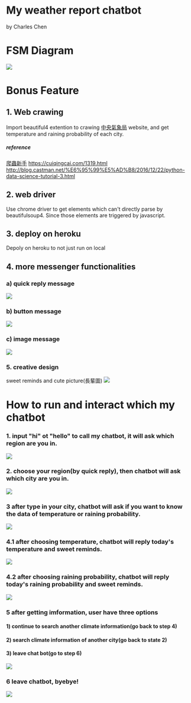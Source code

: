 
# My weather report chatbot
by Charles Chen
# FSM Diagram 
![](https://i.imgur.com/3f6Sscl.png)

# Bonus Feature
## 1. Web crawing
Import beautiful4 extention to crawing [中央氣象局](https://www.cwb.gov.tw/V7/forecast/) website, and get temperature and raining probability of each city.

##### reference
[爬蟲新手](https://pala.tw/python-web-crawler/)
https://cuiqingcai.com/1319.html
http://blog.castman.net/%E6%95%99%E5%AD%B8/2016/12/22/python-data-science-tutorial-3.html

## 2. web driver
Use chrome driver to get elements which can't directly parse by beautifulsoup4. Since those elements are triggered by javascript.

## 3. deploy on heroku
Depoly on heroku to not just run on local

## 4. more messenger functionalities
### a) quick reply message
![](https://i.imgur.com/OTrILMz.png)

### b) button message
![](https://i.imgur.com/EHmKAnP.png)

### c) image message
![](https://i.imgur.com/LwoM8jM.png)

### 5. creative design
sweet reminds and cute picture(長輩圖)
![](https://i.imgur.com/LwoM8jM.png)


# How to run and interact which my chatbot
### 1. input "hi" ot "hello" to call my chatbot, it will ask which region are you in.
![](https://i.imgur.com/9phNH6O.png)


### 2. choose your region(by quick reply), then chatbot will ask which city are you in.
![](https://i.imgur.com/p30Yh1X.png)

### 3 after type in your city, chatbot will ask if you want to know the data of temperature or raining probability.
![](https://i.imgur.com/WeCX2et.png)


### 4.1 after choosing temperature, chatbot will reply today's temperature and sweet reminds.
![](https://i.imgur.com/IkUymcQ.png)


### 4.2 after choosing raining probability, chatbot will reply today's raining probability and sweet reminds.
![](https://i.imgur.com/9foOWn1.png)

### 5 after getting imformation, user have three options
#### 1) continue to search another climate information(go back to step 4)
#### 2) search climate information of another city(go back to state 2)
#### 3) leave chat bot(go to step 6)
![](https://i.imgur.com/uhCaV3Q.png)

### 6 leave chatbot, byebye!
![](https://i.imgur.com/nbIK4FM.png)
